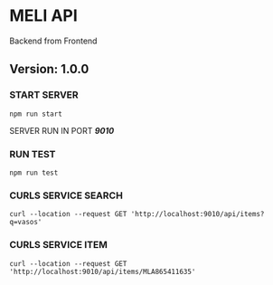 # MELI API
Backend from Frontend
## Version: 1.0.0

### START SERVER 
```npm run start```

SERVER RUN IN PORT **_9010_**

### RUN TEST
```npm run test```

### CURLS SERVICE SEARCH
```curl --location --request GET 'http://localhost:9010/api/items?q=vasos'```


### CURLS SERVICE ITEM
```curl --location --request GET 'http://localhost:9010/api/items/MLA865411635'```



